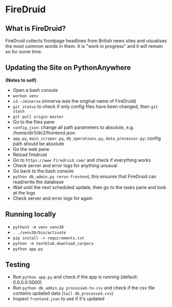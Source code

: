 FireDruid
=========

What is FireDruid?
------------------
FireDruid collects frontpage headlines from British news sites and visualises the most common words in them.
It is "work in progress" and it will remain so for some time.


Updating the Site on PythonAnywhere
-----------------------------------
**(Notes to self)**  
* Open a bash console
* `workon venv`
* `cd ~/minerva` (minerva was the original name of FireDruid)
* `git status` to check if only config files have been changed, then `git stash`
* `git pull origin master`
* Go to the files pane
* `config.json`: change all path parameters to absolute, e.g. /home/dir1/dir2/frontend.json
* `app.py`, `main_scraper.py`, `db_operations.py`, `data_processor.py`: config path should be absolute
* Go the web pane
* Reload firedruid
* Go to `https://www.firedruid.com/` and check if everything works
* Check server and error logs for anything unusual
* Go back to the bash console
* `python db_admin.py rerun-frontend`, this ensures that FireDruid can read/write the database
* Wait until the next scheduled update, then go to the tasks pane and look at the logs
* Check server and error logs for again

Running locally
---------------
* `python3 -m venv venv38`
* `. ./venv38/bin/activate`
* `pip install -r requirements.txt`
* `python -m textblob.download_corpora`
* `python app.py`

Testing
-------
* Run `python app.py` and check if the app is running (default: 0.0.0.0:5000)
* Run `python db_admin.py processed-to-csv` and check if the csv file contains updated data (`tail db_processed.csv`)
* Inspect `frontend.json` to see  if it's updated
